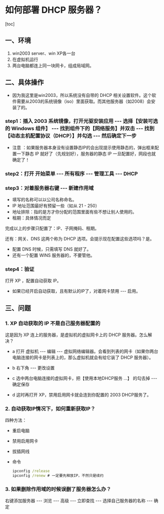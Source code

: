 # 如何部署 DHCP 服务器？

[toc]

## 一、环境

1. win2003 server、win XP各一台
2. 在虚拟机运行
3. 两台电脑都连上同一块网卡，组成局域网。

## 二、具体操作

* 因为我这里是win2003，所以系统没有自带的 DHCP 相关设置软件。这个软件需要从2003的系统镜像（iso）里面获取。而其他服务器（如2008）会安装了的。

### step1：插入 2003 系统镜像，打开光驱安装应用 --- 选择【安装可选的 Windows 组件】 --- 找到组件下的【网络服务】并双击 --- 找到 【动态主机配置协议（DHCP）】并勾选 --- 然后确定下一步

* 注意 ：如果服务器本身没有设置静态IP的会出现提示使用静态的，弹出框来配置一下静态 IP 就好了（先规划好），服务器的静态 IP 一旦配置好，网段也就确定了！

### step2：打开 开始菜单 --- 所有程序 --- 管理工具 --- DHCP

### step3：对着服务器右键 --- 新建作用域

* 填写的名称可以以公司名称命名。
* IP 地址范围最好有预留一些（如从 21 - 250）
* 地址排除：指的是方才你分配的范围里面有些不想让别人使用的。
* 租期：具体情况而定

完成以上的步骤只配置了：IP、子网掩码、租期。

还有：网关、DNS 这两个称为 DHCP 选项。会提示现在配置这些选项吗？是。

* 配置 DNS 时候，只需填写 DNS 就好了。
* 还有一个配置 WINS 服务器的，不要管他。

### step4：验证

打开 XP ，配置自动获取 IP。

* 如果已经开启自动获取，且有默认的IP了，对着网卡禁用 --- 启用。

## 三、问题

### 1. XP 自动获取的 IP 不是自己服务器配置的

这是因为 XP 连上的服务器，是虚拟机的虚拟网卡上的 DHCP 服务器。怎么解决？

* a 打开 虚拟机 --- 编辑 --- 虚拟网络编辑器。会看到列表的网卡（如果你两台电脑连接的网卡是列表上的，那么虚拟机就会有给它装了 DHCP 服务器）。

* b 右下角 --- 更改设置

* c 选中两台电脑连接的虚拟网卡，把【使用本地DHCP服务 ...】 的勾去掉 --- 确定保存

* d 这时再打开 XP，禁用启用网卡就会连到你配置的 2003 DHCP服务了。

### 2. 自动获取IP情况下，如何重新获取IP？

四种方法：

* 重启电脑

* 禁用启用网卡

* 拔插网线

* 命令

    ```cmd
    ipconfig /release
    ipconfig /renew # 一定要先释放IP，不然只是续约
    ```

### 3. 如果删除作用域的时候误删了服务器怎么办？

右键添加服务器 --- 浏览 --- 高级 --- 立即查找 --- 选择自己服务器的名称 --- 确定
